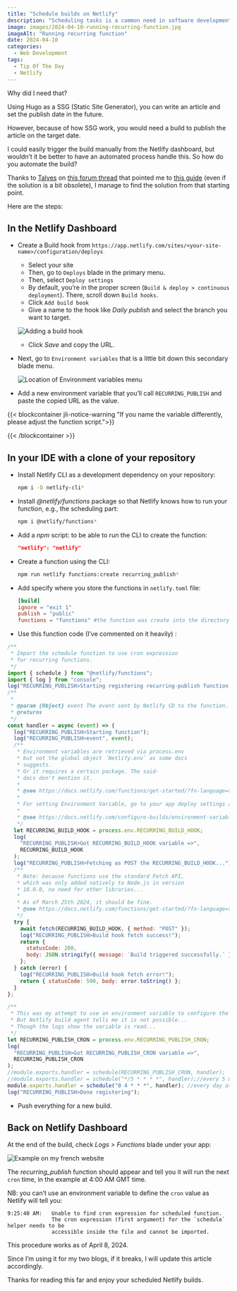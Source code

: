 ```yaml
---
title: "Schedule builds on Netlify"
description: "Scheduling tasks is a common need in software development. With my Hugo blogs, I needed such a task to automate the publishing workflow of my articles."
image: images/2024-04-10-running-recurring-function.jpg
imageAlt: "Running recurring function"
date: 2024-04-10
categories:
  - Web Development
tags:
  - Tip Of The Day
  - Netlify
---
```


Why did I need that?

Using Hugo as a SSG (Static Site Generator), you can write an article and set the publish date in the future.

However, because of how SSG work, you would need a build to publish the article on the target date.

I could easily trigger the build manually from the Netlify dashboard, but wouldn’t it be better to have an automated process handle this. So how do you automate the build?

Thanks to [Talves](https://answers.netlify.com/u/talves) on [this forum thread](https://answers.netlify.com/t/scheduling-builds-and-deploys-with-netlify/2563/5) that pointed me to [this guide](https://www.raymondcamden.com/2022/02/04/an-early-look-at-netlify-scheduled-functions) (even if the solution is a bit obsolete), I manage to find the solution from that starting point.

Here are the steps:

## In the Netlify Dashboard

- Create a Build hook from `https://app.netlify.com/sites/<your-site-name>/configuration/deploys`

  - Select your site
  - Then, go to `Deploys` blade in the primary menu.
  - Then, select `Deploy settings`
  - By default, you’re in the proper screen (`Build & deploy > continuous deployment`). There, scroll down `Build hooks`.
  - Click `Add build book`
  - Give a name to the hook like _Daily publish_ and select the branch you want to target.

  ![Adding a build hook](images/build-hook-form.jpg)

  - Click _Save_ and copy the URL.

- Next, go to `Environment variables` that is a little bit down this secondary blade menu.

  ![Location of `Environment variables` menu](images/environment-variables-menu-blade.jpg)

- Add a new environment variable that you’ll call `RECURRING_PUBLISH` and paste the copied URL as the value.

{{< blockcontainer jli-notice-warning "If you name the variable differently, please adjust the function script.">}}

{{< /blockcontainer >}}

## In your IDE with a clone of your repository

- Install Netlify CLI as a development dependency on your repository:

  ```bash
  npm i -D netlify-cli*
  ```

- Install _@netlify/functions_ package so that Netlify knows how to run your function, e.g., the scheduling part:

  ```bash
  npm i @netlify/functions*
  ```

- Add a _npm_ script: to be able to run the CLI to create the function:

  ```json
  "netlify": "netlify"
  ```

- Create a function using the CLI:

  ```bash
  npm run netlify functions:create recurring_publish*
  ```

- Add specify where you store the functions in `netlify.toml` file:

  ```toml
  [build]
  ignore = "exit 1"
  publish = "public"
  functions = "functions" #the function was create into the directory 'functions' at the root of your repository.
  ```

- Use this function code (I’ve commented on it heavily) :

```jsx
/**
 * Import the schedule function to use cron expression
 * for recurring functions.
 */
import { schedule } from "@netlify/functions";
import { log } from "console";
log("RECURRING_PUBLISH>Starting registering recurring-publish function...");
/**
 *
 * @param {Object} event The event sent by Netlify CD to the function.
 * @returns
 */
const handler = async (event) => {
  log("RECURRING_PUBLISH>Starting function");
  log("RECURRING_PUBLISH>event", event);
  /**
   * Environment variables are retrieved via process.env
   * but not the global object `Netlify.env` as some docs
   * suggests.
   * Or it requires a certain package. The said-
   * docs don't mention it.
   *
   * @see https://docs.netlify.com/functions/get-started/?fn-language=ts#environment-variables
   *
   * For setting Environment Variable, go to your app deploy settings and select the "Environment Variables" blade.
   *
   * @see https://docs.netlify.com/configure-builds/environment-variables/
   */
  let RECURRING_BUILD_HOOK = process.env.RECURRING_BUILD_HOOK;
  log(
    "RECURRING_PUBLISH>Got RECURRING_BUILD_HOOK variable =>",
    RECURRING_BUILD_HOOK
  );
  log("RECURRING_PUBLISH>Fetching as POST the RECURRING_BUILD_HOOK...");
  /**
   * Note: because functions use the standard Fetch API,
   * which was only added natively to Node.js in version
   * 18.0.0, no need for other libraries...
   *
   * As of March 25th 2024, it should be fine.
   * @see https://docs.netlify.com/functions/get-started/?fn-language=ts#runtime
   */
  try {
    await fetch(RECURRING_BUILD_HOOK, { method: "POST" });
    log("RECURRING_PUBLISH>Build hook fetch success!");
    return {
      statusCode: 200,
      body: JSON.stringify({ message: `Build triggered successfully.` }),
    };
  } catch (error) {
    log("RECURRING_PUBLISH>Build hook fetch error!");
    return { statusCode: 500, body: error.toString() };
  }
};

/**
 * This was my attempt to use an environment variable to configure the cron.
 * But Netlify build agent tells me it is not possible...
 * Though the logs show the variable is read...
 */
let RECURRING_PUBLISH_CRON = process.env.RECURRING_PUBLISH_CRON;
log(
  "RECURRING_PUBLISH>Got RECURRING_PUBLISH_CRON variable =>",
  RECURRING_PUBLISH_CRON
);
//module.exports.handler = schedule(RECURRING_PUBLISH_CRON, handler);
//module.exports.handler = schedule("*/5 * * * *", handler);//every 5 min
module.exports.handler = schedule("0 4 * * *", handler); //every day at 4am GMT
log("RECURRING_PUBLISH>Done registering");
```

- Push everything for a new build.

## Back on Netlify Dashboard

At the end of the build, check _Logs > Functions_ blade under your app:

![Example on my french website](images/2024-04-10-running-recurring-function.jpg)

The _recurring_publish_ function should appear and tell you it will run the next `cron` time, in the example at 4:00 AM GMT time.

NB: you can’t use an environment variable to define the `cron` value as Netlify will tell you:

```log
9:25:40 AM:   Unable to find cron expression for scheduled function.
              The cron expression (first argument) for the `schedule` helper needs to be
              accessible inside the file and cannot be imported.
```

This procedure works as of April 8, 2024.

Since I’m using it for my two blogs, if it breaks, I will update this article accordingly.

Thanks for reading this far and enjoy your scheduled Netlify builds.
